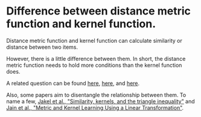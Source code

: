 # Difference between distance metric function and kernel function.

Distance metric function and kernel function can calculate similarity or distance between two items.

However, there is a little difference between them. In short, the distance metric function needs to hold more conditions than the kernel function does.

A related question can be found [here](https://math.stackexchange.com/questions/3311684/relationship-between-kernels-and-metrics), [here](https://math.stackexchange.com/questions/221704/transforming-a-distance-function-to-a-kernel), and [here](https://math.stackexchange.com/questions/1862037/how-do-you-prove-triangle-inequality-for-this-metric).

Also, some papers aim to disentangle the relationship between them. To name a few, [Jakel et al., "Similarity, kernels, and the triangle inequality"](https://citeseerx.ist.psu.edu/viewdoc/download?doi=10.1.1.481.1549&rep=rep1&type=pdf) and [Jain et al., "Metric and Kernel Learning Using a Linear Transformation"](https://www.cs.utexas.edu/~inderjit/public_papers/metric_kernel_learning_jmlr12.pdf).
